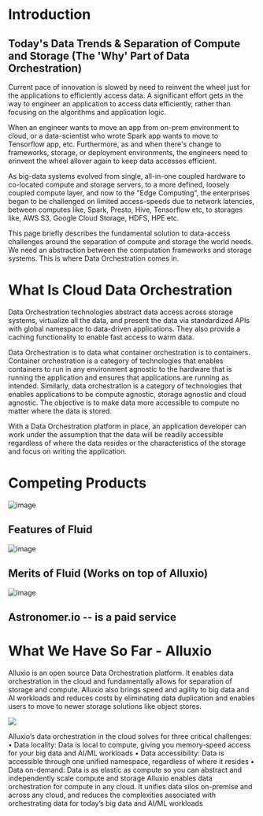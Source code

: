 
# Introduction

## Today's Data Trends & Separation of Compute and Storage (The 'Why' Part of Data Orchestration)

Current pace of innovation is slowed by need to reinvent the wheel just for the applications to efficiently access data. A significant effort gets in the way to engineer an application to access data efficiently, rather than focusing on the algorithms and application logic.

When an engineer wants to move an app from on-prem environment to cloud, or a data-scientist who wrote Spark app wants to move to Tensorflow app, etc. Furthermore, as and when there's change to frameworks, storage, or deployment environments, the engineers need to erinvent the wheel allover again to keep data accesses efficient.

As big-data systems evolved from single, all-in-one coupled hardware to co-located compute and storage servers, to a more defined, loosely coupled compute layer, and now to the "Edge Computing", the enterprises began to be challenged on limited access-speeds due to network latencies, between computes like, Spark, Presto, Hive, Tensorflow etc, to storages like, AWS S3, Google Cloud Storage, HDFS, HPE etc.

This page briefly describes the fundamental solution to data-access challenges around the separation of compute and storage the world needs. We need an abstraction between the computation frameworks and storage systems. This is where Data Orchestration comes in.

# What Is Cloud Data Orchestration

Data Orchestration technologies abstract data access across storage systems, virtualize all the data, and present the data via standardized APIs with global namespace to data-driven applications. They also provide a caching functionality to enable fast access to warm data.

Data Orchestration is to data what container orchestration is to containers. Container orchestration is a category of technologies that enables containers to run in any environment agnostic to the hardware that is running the application and ensures that applications are running as intended. Similarly, data orchestration is a category of technologies that enables applications to be compute agnostic, storage agnostic and cloud agnostic. The objective is to make data more accessible to compute no matter where the data is stored.

With a Data Orchestration platform in place, an application developer can work under the assumption that the data will be readily accessible regardless of where the data resides or the characteristics of the storage and focus on writing the application.

# Competing Products

![image](https://user-images.githubusercontent.com/105383186/198129356-ea5c7533-a252-40a5-bbfa-d59675676a5a.png)

## Features of Fluid

![image](https://user-images.githubusercontent.com/105383186/198129864-7f38ccce-7077-4d89-a9fc-7e8f96433c74.png)

## Merits of Fluid (Works on top of Alluxio)

![image](https://user-images.githubusercontent.com/105383186/198129630-49fb82f1-1b5b-4519-bfcf-7143c188122c.png)

## Astronomer.io -- is a paid service

# What We Have So Far - Alluxio

Alluxio is an open source Data Orchestration platform. It enables data orchestration in the cloud and fundamentally allows for separation of storage and compute. Alluxio also brings speed and agility to big data and AI workloads and reduces costs by eliminating data duplication and enables users to move to newer storage solutions like object stores.

<img src=https://user-images.githubusercontent.com/105383186/198127485-44308fd4-3d58-4fc9-b9ab-73d7993423c5.png>

Alluxio’s data orchestration in the cloud solves for three critical challenges:
• Data locality: Data is local to compute, giving you memory-speed access for your big data and AI/ML workloads
• Data accessibility: Data is accessible through one unified namespace, regardless of where it resides
• Data on-demand: Data is as elastic as compute so you can abstract and independently scale compute and storage
Alluxio enables data orchestration for compute in any cloud. It unifies data silos on-premise and across any cloud, and reduces the complexities associated with orchestrating data for today’s big data and AI/ML workloads

